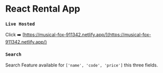 # React Rental App

### `Live Hosted`

Click :arrow_right: [https://musical-fox-911342.netlify.app/](https://musical-fox-911342.netlify.app/)

### `Search`

Search Feature available for `['name', 'code', 'price']` this three fields.
